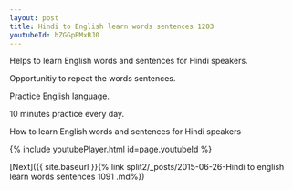 ```yaml
---
layout: post
title: Hindi to English learn words sentences 1203 
youtubeId: hZGGpPMxBJ0
---
```

 
 
Helps to learn English words and sentences for Hindi speakers.

Opportunitiy to repeat the words sentences. 

Practice English language. 
 
10 minutes practice every day. 
 
How to learn English words and sentences for Hindi speakers 
 
{% include youtubePlayer.html id=page.youtubeId %}
 
 
[Next]({{ site.baseurl }}{% link  split2/_posts/2015-06-26-Hindi to english learn words sentences 1091 .md%})
 
